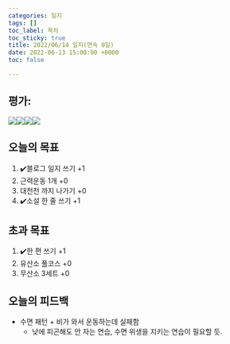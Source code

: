 ```yaml
---
categories: 일지
tags: []
toc_label: 목차
toc_sticky: true
title: 2022/06/14 일지(연속 0일)
date: 2022-06-13 15:00:00 +0000
toc: false

---
```

## 평가:

![](/blog/assets/images/s_rank.webp)![](/blog/assets/images/a_rank.webp)![](/blog/assets/images/b_rank.webp)![](/blog/assets/images/c_rank.webp)

## 오늘의 목표

1. :heavy_check_mark:블로그 일지 쓰기 +1
2. 근력운동 1개 +0
3. 대천천 까지 나가기 +0
4. :heavy_check_mark:소설 한 줄 쓰기 +1

## 초과 목표

1. :heavy_check_mark:한 편 쓰기 +1
2. 유산소 풀코스 +0
3. 무산소 3세트 +0

## 오늘의 피드백

* 수면 패턴 + 비가 와서 운동하는데 실패함
  * 낮에 피곤해도 안 자는 연습, 수면 위생을 지키는 연습이 필요할 듯.